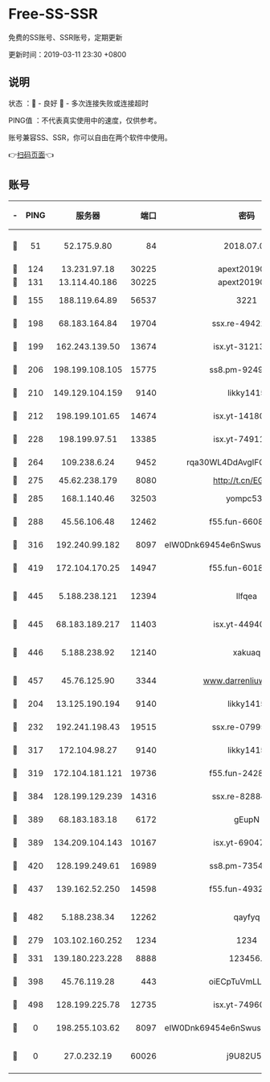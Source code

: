 # Free-SS-SSR

免费的SS账号、SSR账号，定期更新

更新时间：2019-03-11 23:30 +0800

## 说明

状态     ：🙂 - 良好 🙁 - 多次连接失败或连接超时

PING值   ：不代表真实使用中的速度，仅供参考。

账号兼容SS、SSR，你可以自由在两个软件中使用。

👉[扫码页面](https://liesauer.github.io/Free-SS-SSR/)👈

## 账号

|-|PING|服务器|端口|密码|加密方式|区域|
|:----:|:----:|:-----:|-----:|:----:|:----:|:----:|
|🙂|51|52.175.9.80|84|2018.07.07|chacha20-ietf-poly1305|HK|
|🙂|124|13.231.97.18|30225|apext2019006|chacha20|JP|
|🙂|131|13.114.40.186|30225|apext2019006|chacha20|JP|
|🙂|155|188.119.64.89|56537|3221|aes-256-cfb|RU|
|🙂|198|68.183.164.84|19704|ssx.re-49422223|aes-256-cfb|US|
|🙂|199|162.243.139.50|13674|isx.yt-31213260|aes-256-cfb|US|
|🙂|206|198.199.108.105|15775|ss8.pm-92495647|aes-256-cfb|US|
|🙂|210|149.129.104.159|9140|likky1415|aes-256-cfb|HK|
|🙂|212|198.199.101.65|14674|isx.yt-14180175|aes-256-cfb|US|
|🙂|228|198.199.97.51|13385|isx.yt-74911301|aes-256-cfb|US|
|🙂|264|109.238.6.24|9452|rqa30WL4DdAvgIFG6Fs3znzTa|aes-256-cfb|FR|
|🙂|275|45.62.238.179|8080|http://t.cn/EGJIyrl|rc4-md5|CA|
|🙂|285|168.1.140.46|32503|yompc535|aes-256-cfb|AU|
|🙂|288|45.56.106.48|12462|f55.fun-66086122|aes-256-cfb|US|
|🙂|316|192.240.99.182|8097|eIW0Dnk69454e6nSwuspv9DmS201tQ0D|aes-256-cfb|US|
|🙂|419|172.104.170.25|14947|f55.fun-60187573|aes-256-cfb|SG|
|🙂|445|5.188.238.121|12394|llfqea|chacha20-ietf-poly1305|BR|
|🙂|445|68.183.189.217|11403|isx.yt-44940799|aes-256-cfb|SG|
|🙂|446|5.188.238.92|12140|xakuaq|chacha20-ietf-poly1305|BR|
|🙂|457|45.76.125.90|3344|www.darrenliuwei.com|aes-256-cfb|AU|
|🙂|204|13.125.190.194|9140|likky1415|aes-256-cfb|KR|
|🙂|232|192.241.198.43|19515|ssx.re-07995804|aes-256-cfb|US|
|🙂|317|172.104.98.27|9140|likky1415|aes-256-cfb|JP|
|🙂|319|172.104.181.121|19736|f55.fun-24285581|aes-256-cfb|SG|
|🙂|384|128.199.129.239|14316|ssx.re-82884853|aes-256-cfb|SG|
|🙂|389|68.183.183.18|6172|gEupN|aes-256-cfb|SG|
|🙂|389|134.209.104.143|10167|isx.yt-69047403|aes-256-cfb|SG|
|🙂|420|128.199.249.61|16989|ss8.pm-73548134|aes-256-cfb|SG|
|🙂|437|139.162.52.250|14598|f55.fun-49326639|aes-256-cfb|SG|
|🙂|482|5.188.238.34|12262|qayfyq|chacha20-ietf-poly1305|BR|
|🙁|279|103.102.160.252|1234|1234|rc4-md5|JP|
|🙁|331|139.180.223.228|8888|123456..|aes-256-cfb|JP|
|🙁|398|45.76.119.28|443|oiECpTuVmLLxk4Ts|aes-256-cfb|AU|
|🙁|498|128.199.225.78|12735|isx.yt-74960078|aes-256-cfb|SG|
|🙁|0|198.255.103.62|8097|eIW0Dnk69454e6nSwuspv9DmS201tQ0D|aes-256-cfb|US|
|🙁|0|27.0.232.19|60026|j9U82U53|xchacha20-ietf-poly1305|HK|
